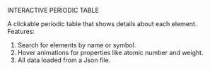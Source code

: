 INTERACTIVE PERIODIC TABLE

A clickable periodic table that shows details about each element.  
Features:  
1. Search for elements by name or symbol.  
2. Hover animations for properties like atomic number and weight.  
3. All data loaded from a Json file.
